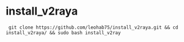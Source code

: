 # install_v2raya 

```
 git clone https://github.com/leohab75/install_v2raya.git && cd install_v2raya/ && sudo bash install_v2ray
```
